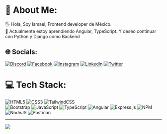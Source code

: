 <!-- ### Hi there 👋

**Ismaelplg/ismaelplg** is a ✨ _special_ ✨ repository because its `README.md` (this file) appears on your GitHub profile.

Here are some ideas to get you started:

- 🔭 I’m currently working on ...  
- 🌱 I’m currently learning ...
- 👯 I’m looking to collaborate on ...
- 🤔 I’m looking for help with ...
- 💬 Ask me about ...
- 📫 How to reach me: ...
- 😄 Pronouns: ...
- ⚡ Fun fact: ...
-->

# 💫 About Me:
🖐 Hola, Soy Ismael, Frontend developer de México.<br>🌱 Actualmente estoy aprendiendo Angular, TypeScript. Y deseo continuar con Python y Django como Backend<br> 





## 🌐 Socials:
[![Discord](https://img.shields.io/badge/Discord-%237289DA.svg?logo=discord&logoColor=white)](https://discord.gg/ismaelg#8717) [![Facebook](https://img.shields.io/badge/Facebook-%231877F2.svg?logo=Facebook&logoColor=white)](https://facebook.com/ismaelplg) [![Instagram](https://img.shields.io/badge/Instagram-%23E4405F.svg?logo=Instagram&logoColor=white)](https://instagram.com/ismaelplg) [![LinkedIn](https://img.shields.io/badge/LinkedIn-%230077B5.svg?logo=linkedin&logoColor=white)](https://linkedin.com/in/ismaelplg) [![Twitter](https://img.shields.io/badge/Twitter-%231DA1F2.svg?logo=Twitter&logoColor=white)](https://twitter.com/ismaelplg) 

# 💻 Tech Stack:
![HTML5](https://img.shields.io/badge/html5-%23E34F26.svg?style=for-the-badge&logo=html5&logoColor=white)
![CSS3](https://img.shields.io/badge/css3-%231572B6.svg?style=for-the-badge&logo=css3&logoColor=white) 
![TailwindCSS](https://img.shields.io/badge/tailwindcss-%2338B2AC.svg?style=for-the-badge&logo=tailwind-css&logoColor=white)  
![Bootstrap](https://img.shields.io/badge/bootstrap-%23563D7C.svg?style=for-the-badge&logo=bootstrap&logoColor=white) 
![JavaScript](https://img.shields.io/badge/javascript-%23323330.svg?style=for-the-badge&logo=javascript&logoColor=%23F7DF1E) 
![TypeScript](https://img.shields.io/badge/typescript-%23007ACC.svg?style=for-the-badge&logo=typescript&logoColor=white)
![Angular](https://img.shields.io/badge/angular-%23DD0031.svg?style=for-the-badge&logo=angular&logoColor=white)
![Express.js](https://img.shields.io/badge/express.js-%23404d59.svg?style=for-the-badge&logo=express&logoColor=%2361DAFB) 
![NPM](https://img.shields.io/badge/NPM-%23000000.svg?style=for-the-badge&logo=npm&logoColor=white) 
![NodeJS](https://img.shields.io/badge/node.js-6DA55F?style=for-the-badge&logo=node.js&logoColor=white) 
![Postman](https://img.shields.io/badge/Postman-FF6C37?style=for-the-badge&logo=postman&logoColor=white) 


---
[![](https://visitcount.itsvg.in/api?id=ismaelplg&icon=0&color=12)](https://visitcount.itsvg.in)

<!-- Proudly created with GPRM ( https://gprm.itsvg.in ) -->
